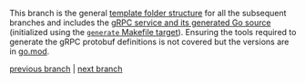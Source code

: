 This branch is the general
[template folder structure](../internal/api/README.md)
for all the subsequent branches and includes the
[gRPC service and its generated Go source](../api/moody)
(initialized using the [`generate` Makefile target](../Makefile)). Ensuring the tools required to generate the gRPC
protobuf definitions is not covered but the versions are in [go.mod](../go.mod).

[previous branch](../../09-add-vendors/docs#readme)
| [next branch](../../01-service-stubs/docs#readme)
